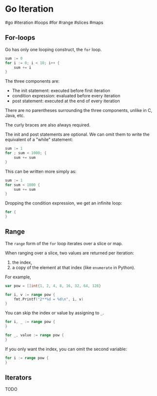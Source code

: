 # Go Iteration
#go #iteration #loops #for #range #slices #maps

## For-loops

Go has only one looping construct, the `for` loop. 
```go
sum := 0
for i := 0; i < 10; i++ {
    sum += i
}
```

The three components are:
- The init statement: executed before first iteration
- condition expression: evaluated before every iteration
- post statement: executed at the end of every iteration

There are no parentheses surrounding the three components,
unlike in C, Java, etc. 

The curly braces are also always required.

The init and post statements are optional.
We can omit them to write the equivalent of a "while" statement:
```go
sum := 1
for ; sum < 1000; {
	sum += sum
}
```
This can be written more simply as:
```go
sum := 1
for sum < 1000 {
	sum += sum
}
```

Dropping the condition expression, we get an infinite loop:
```go
for {
}
```

## Range

The `range` form of the `for` loop iterates over a slice or map.

When ranging over a slice, two values are returned per iteration:
1. the index,
2. a copy of the element at that index
(like `enumerate` in Python).

For example,
```go
var pow = []int{1, 2, 4, 8, 16, 32, 64, 128}

for i, v := range pow {
	fmt.Printf("2**%d = %d\n", i, v)
}
```

You can skip the index or value by assigning to `_`.
```go
for i, _ := range pow {
}

for _, value := range pow {
}
```

If you only want the index, you can omit the second variable:
```go
for i := range pow {
}
```

## Iterators

TODO
